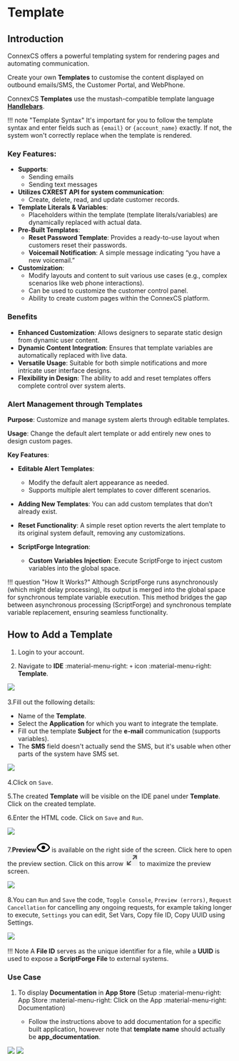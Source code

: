 # Template

## Introduction

ConnexCS offers a powerful templating system for rendering pages and automating communication.

Create your own **Templates** to customise the content displayed on outbound emails/SMS, the Customer Portal, and WebPhone.

ConnexCS **Templates** use the mustash-compatible template language [**Handlebars**](https://handlebarsjs.com/guide/).

!!! note "Template Syntax"
    It's important for you to follow the template syntax and enter fields such as `{email}` or `{account_name}` exactly. If not, the system won't  correctly replace when the template is rendered.

### Key Features:

+ **Supports**:
    + Sending emails
    + Sending text messages
+ **Utilizes CXREST API for system communication**:
    + Create, delete, read, and update customer records.
+ **Template Literals & Variables**:
    + Placeholders within the template (template literals/variables) are dynamically replaced with actual data.
+ **Pre-Built Templates**:
    + **Reset Password Template**: Provides a ready-to-use layout when customers reset their passwords.
    + **Voicemail Notification**: A simple message indicating “you have a new voicemail.”
+ **Customization**:
    + Modify layouts and content to suit various use cases (e.g., complex scenarios like web phone interactions).
    + Can be used to customize the customer control panel.
    + Ability to create custom pages within the ConnexCS platform.

### Benefits

+ **Enhanced Customization**: Allows designers to separate static design from dynamic user content.
+ **Dynamic Content Integration**: Ensures that template variables are automatically replaced with live data.
+ **Versatile Usage**: Suitable for both simple notifications and more intricate user interface designs.
+ **Flexibility in Design**: The ability to add and reset templates offers complete control over system alerts.

### Alert Management through Templates

**Purpose**: Customize and manage system alerts through editable templates.

**Usage**: Change the default alert template or add entirely new ones to design custom pages.

**Key Features**:

+ **Editable Alert Templates**:
    + Modify the default alert appearance as needed.
    + Supports multiple alert templates to cover different scenarios.

+ **Adding New Templates**: You can add custom templates that don’t already exist.

+ **Reset Functionality**: A simple reset option reverts the alert template to its original system default, removing any customizations.

+ **ScriptForge Integration**:
    + **Custom Variables Injection**: Execute ScriptForge to inject custom variables into the global space.

!!! question "How It Works?"
    Although ScriptForge runs asynchronously (which might delay processing), its output is merged into the global space for synchronous template variable execution.
    This method bridges the gap between asynchronous processing (ScriptForge) and synchronous template variable replacement, ensuring seamless functionality.

## How to Add a Template

1. Login to your account.

2. Navigate to **IDE** :material-menu-right: `+` icon :material-menu-right: **Template**.

<img src= "/apps/img/template12.png" width="500" >

3.Fill out the following details:

   * Name of the **Template**.
   * Select the **Application** for which you want to integrate the template.
   * Fill out the template **Subject** for the **e-mail** communication (supports variables).
   * The **SMS** field doesn't actually send the SMS, but it's usable when other parts of the system have SMS set.

<img src= "/apps/img/template21.png" width="300">

4.Click on `Save`.

5.The created **Template** will be visible on the IDE panel under **Template**. Click on the created template.

6.Enter the HTML code. Click on `Save` and `Run`.

<img src= "/apps/img/template3.png">

7.**Preview**![prev1](image-6.png) is available on the right side of the screen. Click here to open the preview section.
Click on this arrow ![arr](image-5.png) to maximize the preview screen.

<img src= "/apps/img/template4.png">

8.You can `Run` and `Save` the code, `Toggle Console`, `Preview (errors)`, `Request Cancellation` for cancelling any ongoing requests, for example taking longer to execute, `Settings` you can edit, Set Vars, Copy file ID, Copy UUID using Settings.

<img src= "/apps/img/sc.png" width= "275">

!!! Note
    A **File ID** serves as the unique identifier for a file, while a **UUID** is used to expose a **ScriptForge File** to external systems.

### Use Case

1. To display **Documentation** in **App Store** (Setup :material-menu-right: App Store :material-menu-right: Click on the App :material-menu-right: Documentation)

    * Follow the instructions above to add documentation for a specific built application, however note that **template name** should actually be **app_documentation**.

<img src= "/apps/img/appdoc.png">
<img src= "/apps/img/appdoc1.png">